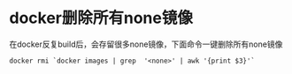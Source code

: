 # docker删除所有none镜像

在docker反复build后，会存留很多none镜像，下面命令一键删除所有none镜像

```
docker rmi `docker images | grep  '<none>' | awk '{print $3}'`
```

